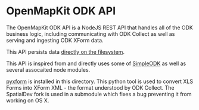 # OpenMapKit ODK API

The OpenMapKit ODK API is a NodeJS REST API that handles all of the ODK
business logic, including communicating with ODK Collect as well as
serving and ingesting ODK XForm data.

This API persists data [directly on the filesystem](https://github.com/AmericanRedCross/OpenMapKitServer/tree/master/data).

This API is inspired from and directly uses some of [SimpleODK](https://github.com/digidem/simple-odk)
as well as several assocaited node modules.

[pyxform](https://github.com/spatialdev/pyxform) is installed in this directory. This python tool is used to 
convert XLS Forms into XForm XML - the format understood by ODK Collect. The SpatialDev fork is used in a submodule
which fixes a bug preventing it from working on OS X.
